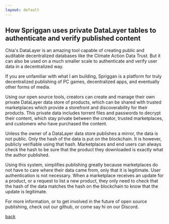 ```yaml
---
layout: default
---
```


## How Spriggan uses private DataLayer tables to authenticate and verify published content

Chia's DataLayer is an amazing tool capable of creating public and auditable decentralized databases like the Climate Action Data Trust. But it can also be used on a much smaller scale to authenticate and verify user data in a decentralized way.

If you are unfamiliar with what I am building, Spriggan is a platform for truly decentralized publishing of PC games, decentralized apps, and eventually other forms of media.

Using our open source tools, creators can create and manage their own private DataLayer data store of products, which can be shared with trusted marketplaces which provide a storefront and discoverability for their products. This private data includes torrent files and passwords to decrypt their content, which stay private between the creator, trusted marketplaces, and customers who have purchased the content.

Unless the owner of a DataLayer data store publishes a mirror, the data is not public. Only the hash of the data is put on the blockchain. It is however, publicly verifiable using that hash. Marketplaces and end users can always check the hash to be sure that the product they downloaded is exactly what the author published.

Using this system, simplifies publishing greatly because marketplaces do not have to care where their data came from, only that it is legitimate. User authentication is not necessary. When a marketplace receives an update for a product, or a request to list a new product, they only need to check that the hash of the data matches the hash on the blockchain to know that the update is legitimate.

For more information, or to get involved in the future of open source publishing, check out our github, or come say hi on our Discord.

[back](./)
